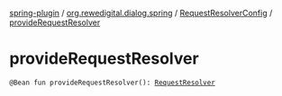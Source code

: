 [spring-plugin](../../index.md) / [org.rewedigital.dialog.spring](../index.md) / [RequestResolverConfig](index.md) / [provideRequestResolver](./provide-request-resolver.md)

# provideRequestResolver

`@Bean fun provideRequestResolver(): `[`RequestResolver`](https://github.com/rewe-digital-incubator/dialog/blob/master/docs/core/org.rewedigital.dialog.resolver/-request-resolver/index.md)